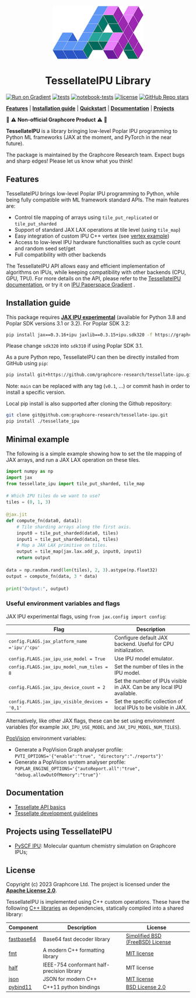 <div align="center">
  <img src="https://raw.githubusercontent.com/google/jax/main/images/jax_logo_250px.png" alt="logo"></img>
  <h1>TessellateIPU Library</h1>
</div>

[![Run on Gradient](https://assets.paperspace.io/img/gradient-badge.svg)](https://console.paperspace.com/github/graphcore-research/tessellate-ipu?container=graphcore%2Fpytorch-jupyter%3A3.2.0-ubuntu-20.04&machine=Free-IPU-POD4&file=%2Fnotebooks%2F01-tessellate-ipu-tile-api-basics.ipynb)
[![tests](https://github.com/graphcore-research/tessellate-ipu/actions/workflows/tests-public.yaml/badge.svg)](https://github.com/graphcore-research/tessellate-ipu/actions/workflows/tests-public.yaml)
[![notebook-tests](https://github.com/graphcore-research/tessellate-ipu/actions/workflows/notebook-tests-public.yaml/badge.svg)](https://github.com/graphcore-research/tessellate-ipu/actions/workflows/notebook-tests-public.yaml)
[![license](https://img.shields.io/badge/License-Apache%202.0-blue.svg)](https://github.com/graphcore-research/tessellate-ipu/blob/main/LICENSE)
[![GitHub Repo stars](https://img.shields.io/github/stars/graphcore-research/tessellate-ipu)](https://github.com/graphcore-research/tessellate-ipu/stargazers)

<!-- [![codecov](https://codecov.io/gh/datamol-io/graphium/branch/main/graph/badge.svg?token=bHOkKY5Fze)](https://codecov.io/gh/datamol-io/graphium) -->

[**Features**](#features)
| [**Installation guide**](#installation-guide)
| [**Quickstart**](#minimal-example)
| [**Documentation**](#documentation)
| [**Projects**](#projects-using-tessellateipu)

:red_circle: :warning: **Non-official Graphcore Product** :warning: :red_circle:

**TessellateIPU** is a library bringing low-level Poplar IPU programming to Python ML frameworks (JAX at the moment, and PyTorch in the near future).

The package is maintained by the Graphcore Research team. Expect bugs and sharp edges! Please let us know what you think!

## Features

TessellateIPU brings low-level Poplar IPU programming to Python, while being fully compatible with ML framework standard APIs. The main features are:

* Control tile mapping of arrays using `tile_put_replicated` or `tile_put_sharded`
* Support of standard JAX LAX operations at tile level (using `tile_map`)
* Easy integration of custom IPU C++ vertex (see [vertex example](examples/demo/demo_vertex.py))
* Access to low-level IPU hardware functionalities such as cycle count and random seed set/get
* Full compatibility with other backends

The TessellateIPU API allows easy and efficient implementation of algorithms on IPUs, while keeping compatibility with other backends (CPU, GPU, TPU). For more details on the API, please refer to the [TessellateIPU documentation](docs/basics.md), or try it on [IPU Paperspace Gradient](https://console.paperspace.com/github/graphcore-research/tessellate-ipu?container=graphcore%2Fpytorch-jupyter%3A3.2.0-ubuntu-20.04&machine=Free-IPU-POD4&file=%2Fnotebooks%2F01-tessellate-ipu-tile-api-basics.ipynb)
.

## Installation guide

This package requires **[JAX IPU experimental](https://github.com/graphcore-research/jax-experimental)** (available for Python 3.8 and Poplar SDK versions 3.1 or 3.2). For Poplar SDK 3.2:
```bash
pip install jax==0.3.16+ipu jaxlib==0.3.15+ipu.sdk320 -f https://graphcore-research.github.io/jax-experimental/wheels.html
```
Please change `sdk320` into `sdk310` if using Poplar SDK 3.1.

As a pure Python repo, TessellateIPU can then be directly installed from GitHub using `pip`:
```bash
pip install git+https://github.com/graphcore-research/tessellate-ipu.git@main
```
Note: `main` can be replaced with any tag (`v0.1`, ...) or commit hash in order to install a specific version.

Local pip install is also supported after cloning the Github repository:
```bash
git clone git@github.com:graphcore-research/tessellate-ipu.git
pip install ./tessellate_ipu
```

## Minimal example

The following is a simple example showing how to set the tile mapping of JAX arrays, and run a JAX LAX operation on these tiles.

```python
import numpy as np
import jax
from tessellate_ipu import tile_put_sharded, tile_map

# Which IPU tiles do we want to use?
tiles = (0, 1, 3)

@jax.jit
def compute_fn(data0, data1):
    # Tile sharding arrays along the first axis.
    input0 = tile_put_sharded(data0, tiles)
    input1 = tile_put_sharded(data1, tiles)
    # Map a JAX LAX primitive on tiles.
    output = tile_map(jax.lax.add_p, input0, input1)
    return output

data = np.random.rand(len(tiles), 2, 3).astype(np.float32)
output = compute_fn(data, 3 * data)

print("Output:", output)
```

### Useful environment variables and flags

JAX IPU experimental flags, using `from jax.config import config`:


| Flag | Description |
| ---- | --- |
| `config.FLAGS.jax_platform_name ='ipu'/'cpu'` | Configure default JAX backend. Useful for CPU initialization. |
| `config.FLAGS.jax_ipu_use_model = True`       | Use IPU model emulator. |
| `config.FLAGS.jax_ipu_model_num_tiles = 8`    | Set the number of tiles in the IPU model. |
| `config.FLAGS.jax_ipu_device_count = 2`       | Set the number of IPUs visible in JAX. Can be any local IPU available. |
| `config.FLAGS.jax_ipu_visible_devices = '0,1'`  | Set the specific collection of local IPUs to be visible in JAX. |

Alternatively, like other JAX flags, these can be set using environment variables (for example `JAX_IPU_USE_MODEL` and `JAX_IPU_MODEL_NUM_TILES`).


[PopVision](https://www.graphcore.ai/developer/popvision-tools) environment variables:
* Generate a PopVision Graph analyser profile: `PVTI_OPTIONS='{"enable":"true", "directory":"./reports"}'`
* Generate a PopVision system analyser profile: `POPLAR_ENGINE_OPTIONS='{"autoReport.all":"true", "debug.allowOutOfMemory":"true"}'`

## Documentation

* [Tessellate API basics](docs/basics.md)
* [Tessellate development guidelines](docs/development.md)

## Projects using TessellateIPU

* [PySCF IPU](https://github.com/graphcore-research/pyscf-ipu): Molecular quantum chemistry simulation on Graphcore IPUs;

## License

Copyright (c) 2023 Graphcore Ltd. The project is licensed under the [**Apache License 2.0**](LICENSE).

TessellateIPU is implemented using C++ custom operations. These have the following [C++ libraries](tessellate_ipu/external) as dependencies, statically compiled into a shared library:

| Component | Description | License |
| --- | --- | --- |
| [fastbase64](https://github.com/lemire/fastbase64) | Base64 fast decoder library | [Simplified BSD (FreeBSD) License](https://github.com/lemire/fastbase64/blob/master/LICENSE) |
| [fmt](https://github.com/fmtlib/fmt) | A modern C++ formatting library | [MIT license](https://github.com/fmtlib/fmt/blob/master/LICENSE.rst) |
| [half](https://sourceforge.net/projects/half/) | IEEE-754 conformant half-precision library | MIT license |
| [json](https://github.com/nlohmann/json) | JSON for modern C++ | [MIT license](https://github.com/nlohmann/json/blob/develop/LICENSE.MIT) |
| [pybind11](https://github.com/pybind/pybind11) | C++11 python bindings | [BSD License 2.0](https://github.com/pybind/pybind11/blob/master/LICENSE) |
